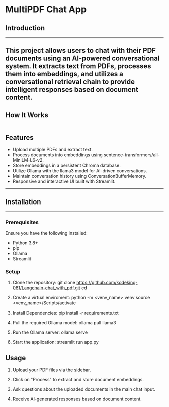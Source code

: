 # MultiPDF Chat App
## Introduction
---
This project allows users to chat with their PDF documents using an AI-powered conversational system. It extracts text from PDFs, processes them into embeddings, and utilizes a conversational retrieval chain to provide intelligent responses based on document content.
---

## How It Works
![]()


## Features
- Upload multiple PDFs and extract text.
- Process documents into embeddings using sentence-transformers/all-MiniLM-L6-v2.
- Store embeddings in a persistent Chroma database.
- Utilize Ollama with the llama3 model for AI-driven conversations.
- Maintain conversation history using ConversationBufferMemory.
- Responsive and interactive UI built with Streamlit.
---
## Installation
---
### Prerequisites
Ensure you have the following installed:
- Python 3.8+
- pip
- Ollama
- Streamlit

### Setup
1. Clone the repository:
git clone https://github.com/kodeking-081/Langchain-chat_with_pdf.git
cd <repository-folder>

2. Create a virtual enviroment:
python -m <venv_name> venv
source <venv_name>/Scripts/activate

3. Install Dependencies:
pip install -r requirements.txt

4. Pull the required Ollama model:
ollama pull llama3

5. Run the Ollama server:
ollama serve

6. Start the application:
streamlit run app.py

## Usage

1. Upload your PDF files via the sidebar.

2. Click on "Process" to extract and store document embeddings.

3. Ask questions about the uploaded documents in the main chat input.

4. Receive AI-generated responses based on document content.

